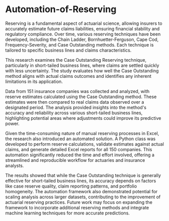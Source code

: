 # Automation-of-Reserving

Reserving is a fundamental aspect of actuarial science, allowing insurers to accurately estimate future claims liabilities, ensuring financial stability and regulatory compliance. Over time, various reserving techniques have been developed, including the Chain Ladder, Bornhuetter-Ferguson, Cape Cod, Frequency-Severity, and Case Outstanding methods. Each technique is tailored to specific business lines and claims characteristics.

This research examines the Case Outstanding Reserving technique, particularly in short-tailed business lines, where claims are settled quickly with less uncertainty. The study evaluates how well the Case Outstanding method aligns with actual claims outcomes and identifies any inherent limitations in its application.

Data from 151 insurance companies was collected and analyzed, with reserve estimates calculated using the Case Outstanding method. These estimates were then compared to real claims data observed over a designated period. The analysis provided insights into the method's accuracy and reliability across various short-tailed business lines, highlighting potential areas where adjustments could improve its predictive power.

Given the time-consuming nature of manual reserving processes in Excel, the research also introduced an automated solution. A Python class was developed to perform reserve calculations, validate estimates against actual claims, and generate detailed Excel reports for all 150 companies. This automation significantly reduced the time and effort involved, offering a streamlined and reproducible workflow for actuaries and insurance analysts.

The results showed that while the Case Outstanding technique is generally effective for short-tailed business lines, its accuracy depends on factors like case reserve quality, claim reporting patterns, and portfolio homogeneity. The automation framework also demonstrated potential for scaling analysis across larger datasets, contributing to the improvement of actuarial reserving practices. Future work may focus on expanding the framework to incorporate additional reserving methods and integrate machine learning techniques for more accurate predictions.
